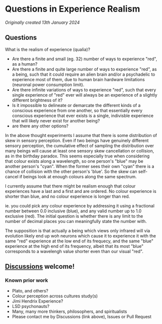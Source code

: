 # Questions in Experience Realism

*Originally created 13th January 2024*

## Questions

What is the realism of experience (qualia)?

- Are there a finite and small (eg. 32) number of ways to experience "red", as a human?
- Are there a finite and quite large number of ways to experience "red", as a being, such that it could require an alien brain and/or a psychadelic to experience most of them, due to human brain hardware limitations (neuronal power consumption limit).
- Are there infinite variations of ways to experience "red", such that every single experience of "red" ever will always be an experience of a slightly different brightness of it?
- Is it impossible to delineate or demarcate the different kinds of a conscious experience from one another, so that essentially every conscious experience that ever exists is a single, indivisble experience that will likely never exist for another being?
- are there any other options?

In the above thought experiments I assume that there is some distribution of skew in sensory perception. Even if two beings have genuinely different sensory perception, the cumulative effect of sampling the distribution over many beings will cause at least one sensory skew cancellation or collision, as in the birthday paradox. This seems especially true when considering that colour exists along a wavelength, so one person's "blue" may be another person's "cyan". When the former sees their own "cyan" there is a chance of collision with the other person's 'blue'. So the skew can self-cancel if beings look at enough colours along the same spectrum.

I currently assume that there might be realism enough that colour experiences have a last and a first and are ordered. No colour experience is shorter than blue, and no colour experience is longer than red.

ie. you could pick any colour experience by addressing it using a fractional number between 0.0 inclusive (blue), and any valid number up to 1.0 exclusive (red). The initial question is whether there is any limit to the number of decimal places you can meaningfully state the number with.

The supposition is that actually a being which views only infrared will via evolution likely end up woh neurons which cause it to experience it with the same "red" experience at the low end of its frequecy, and the same "blue" experience at the high end of its frequency, albeit that its most "blue" corresponds to a wavelengh value shorter even than our visual "red".

## [Discussions](https://github.com/aliclark/the_wooden_sword/discussions) welcome!

### Known prior work
- Plato, and others?
- Colour perception across cultures study(s)
- Jimi Hendrix Experience?
- LSD psychonauts?
- Many, many more thinkers, philosophers, and spiritualists
- Please contact me by Discussions (link above), Issues or Pull Request
